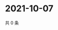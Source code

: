 # 2021-10-07

共 0 条

<!-- BEGIN WEIBO -->
<!-- 最后更新时间 Thu Oct 07 2021 11:15:01 GMT+0800 (China Standard Time) -->

<!-- END WEIBO -->
